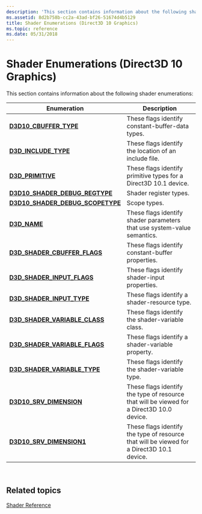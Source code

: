 ```yaml
---
description: 'This section contains information about the following shader enumerations:'
ms.assetid: 8d2b758b-cc2a-43ad-bf26-51674d4b5129
title: Shader Enumerations (Direct3D 10 Graphics)
ms.topic: reference
ms.date: 05/31/2018
---
```


# Shader Enumerations (Direct3D 10 Graphics)

This section contains information about the following shader enumerations:



| Enumeration                                                             | Description                                                                               |
|-------------------------------------------------------------------------|-------------------------------------------------------------------------------------------|
| [**D3D10\_CBUFFER\_TYPE**](/previous-versions/windows/desktop/legacy/bb204899(v=vs.85))                      | These flags identify constant-buffer-data types.                                          |
| [**D3D\_INCLUDE\_TYPE**](/windows/win32/api/d3dcommon/ne-d3dcommon-d3d_include_type)                      | These flags identify the location of an include file.                                     |
| [**D3D\_PRIMITIVE**](/windows/win32/api/d3dcommon/ne-d3dcommon-d3d_primitive)                             | These flags identify primitive types for a Direct3D 10.1 device.                          |
| [**D3D10\_SHADER\_DEBUG\_REGTYPE**](/windows/win32/api/D3D10_1Shader/ne-d3d10_1shader-d3d10_shader_debug_regtype)     | Shader register types.                                                                    |
| [**D3D10\_SHADER\_DEBUG\_SCOPETYPE**](/windows/win32/api/d3d10_1shader/ne-d3d10_1shader-d3d10_shader_debug_scopetype) | Scope types.                                                                              |
| [**D3D\_NAME**](/windows/win32/api/d3dcommon/ne-d3dcommon-d3d_name)                                       | These flags identify shader parameters that use system-value semantics.                   |
| [**D3D\_SHADER\_CBUFFER\_FLAGS**](/windows/win32/api/d3dcommon/ne-d3dcommon-d3d_shader_cbuffer_flags)     | These flags identify constant-buffer properties.                                          |
| [**D3D\_SHADER\_INPUT\_FLAGS**](/windows/win32/api/d3dcommon/ne-d3dcommon-d3d_shader_input_flags)         | These flags identify shader-input properties.                                             |
| [**D3D\_SHADER\_INPUT\_TYPE**](/windows/win32/api/d3dcommon/ne-d3dcommon-d3d_shader_input_type)           | These flags identify a shader-resource type.                                              |
| [**D3D\_SHADER\_VARIABLE\_CLASS**](/windows/win32/api/d3dcommon/ne-d3dcommon-d3d_shader_variable_class)   | These flags identify the shader-variable class.                                           |
| [**D3D\_SHADER\_VARIABLE\_FLAGS**](/windows/win32/api/d3dcommon/ne-d3dcommon-d3d_shader_variable_flags)   | These flags identify a shader-variable property.                                          |
| [**D3D\_SHADER\_VARIABLE\_TYPE**](/windows/win32/api/d3dcommon/ne-d3dcommon-d3d_shader_variable_type)     | These flags identify the shader-variable type.                                            |
| [**D3D10\_SRV\_DIMENSION**](/previous-versions/windows/desktop/legacy/bb172452(v=vs.85))                    | These flags identify the type of resource that will be viewed for a Direct3D 10.0 device. |
| [**D3D10\_SRV\_DIMENSION1**](/previous-versions/windows/desktop/legacy/bb694535(v=vs.85))                  | These flags identify the type of resource that will be viewed for a Direct3D 10.1 device. |



 

## Related topics

<dl> <dt>

[Shader Reference](d3d10-graphics-reference-d3d10-shader.md)
</dt> </dl>

 

 
